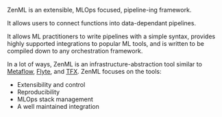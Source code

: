 ZenML is an extensible, MLOps focused, pipeline-ing framework.

It allows users to connect functions into data-dependant pipelines.

It allows ML practitioners to write pipelines with a simple syntax, provides highly supported integrations to popular ML tools, and is written to be compiled down to any orchestration framework.

In a lot of ways, ZenML is an infrastructure-abstraction tool similar to [Metaflow](), [Flyte](), and [TFX](). ZenML focuses on the tools:

- Extensibility and control
- Reproducibility
- MLOps stack management
- A well maintained integration